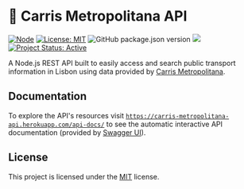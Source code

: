 # :bus: Carris Metropolitana API

[![Node](https://badges.aleen42.com/src/node.svg)](https://nodejs.org/)
[![License: MIT](https://img.shields.io/github/license/marciammart/carris-metropolitana-api?color=yellow&label=Licence)](./LICENSE)
![GitHub package.json version](https://img.shields.io/github/package-json/v/marciammart/carris-metropolitana-api?label=Version)
![](https://img.shields.io/badge/Coverage-59%25-F2E96B.svg?prefix=$coverage$)
[![Project Status: Active](https://img.shields.io/badge/Status-Active-brightgreen.svg)](https://www.repostatus.org/#active)

A Node.js REST API built to easily access and search public transport information in Lisbon using data provided by [Carris Metropolitana](https://www.carrismetropolitana.pt/).

## Documentation

To explore the API's resources visit [`https://carris-metropolitana-api.herokuapp.com/api-docs/`](https://carris-metropolitana-api.herokuapp.com/api-docs/) to see the automatic interactive API documentation (provided by [Swagger UI](https://github.com/swagger-api/swagger-ui)).

## License

This project is licensed under the [MIT](./LICENSE) license.